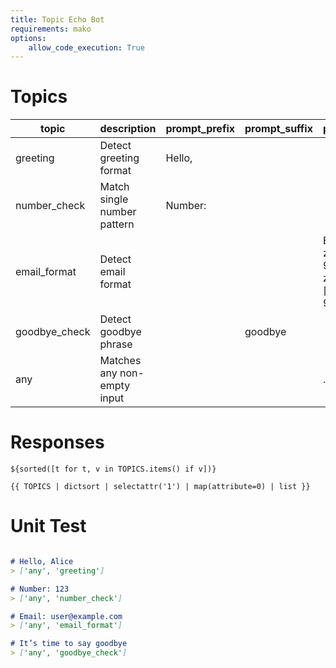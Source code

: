 ```yaml
---
title: Topic Echo Bot
requirements: mako
options:
    allow_code_execution: True 
---
```


Topics
======

| topic           | description                 | prompt_prefix  | prompt_suffix  | prompt_regex                                        |
| --------------- | --------------------------- | -------------- | -------------- | --------------------------------------------------- |
| greeting        | Detect greeting format      | Hello,         |                |                                                     |
| number_check    | Match single number pattern | Number:        |                |                                                     |
| email_format    | Detect email format         |                |                | Email: *[a-zA-Z0-9._-]+@[a-zA-Z0-9.-]+.[a-zA-Z0-9]+ |
| goodbye_check   | Detect goodbye phrase       |                |     goodbye    |                                                     |
| any             | Matches any non-empty input |                |                |                            .+                       |

Responses
=========

~~~mako {#response match= "greeting or number_check or email_format"}
${sorted([t for t, v in TOPICS.items() if v])}
~~~

~~~jinja2 {#response}
{{ TOPICS | dictsort | selectattr('1') | map(attribute=0) | list }}
~~~

Unit Test
=========

~~~markdown {#version_test .unittest}

# Hello, Alice
> ['any', 'greeting']

# Number: 123
> ['any', 'number_check']

# Email: user@example.com
> ['any', 'email_format']

# It’s time to say goodbye
> ['any', 'goodbye_check']

~~~